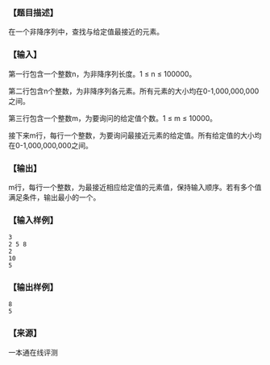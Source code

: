 ### 【题目描述】

在一个非降序列中，查找与给定值最接近的元素。

### 【输入】

第一行包含一个整数n，为非降序列长度。1 ≤ n ≤ 100000。

第二行包含n个整数，为非降序列各元素。所有元素的大小均在0-1,000,000,000之间。

第三行包含一个整数m，为要询问的给定值个数。1 ≤ m ≤ 10000。

接下来m行，每行一个整数，为要询问最接近元素的给定值。所有给定值的大小均在0-1,000,000,000之间。

### 【输出】

m行，每行一个整数，为最接近相应给定值的元素值，保持输入顺序。若有多个值满足条件，输出最小的一个。

### 【输入样例】

```
3
2 5 8
2
10
5
```

### 【输出样例】

```
8
5

```


 ### 【来源】

 一本通在线评测 
